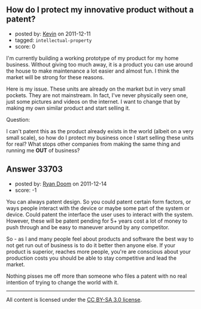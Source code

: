 ## How do I protect my innovative product without a patent?

- posted by: [Kevin](https://stackexchange.com/users/-1/14973-kevin) on 2011-12-11
- tagged: `intellectual-property`
- score: 0

I'm currently building a working prototype of my product for my home business.  Without giving too much away, it is a product you can use around the house to make maintenance a lot easier and almost fun.  I think the market will be strong for these reasons.

Here is my issue.  These units are already on the market but in very small pockets.  They are not mainstream.  In fact, I've never physically seen one, just some pictures and videos on the internet.  I want to change that by making my own similar product and start selling it.

Question:

I can't patent this as the product already exists in the world (albeit on a very small scale), so how do I protect my business once I start selling these units for real?  What stops other companies from making the same thing and running me **OUT** of business?


## Answer 33703

- posted by: [Ryan Doom](https://stackexchange.com/users/-1/5655-ryan-doom) on 2011-12-14
- score: -1

You can always patent design.  So you could patent certain form factors, or ways people interact with the device or maybe some part of the system or device.  Could patent the interface the user uses to interact with the system. However, these will be patent pending for 5+ years cost a lot of money to push through and be easy to maneuver around by any competitor.

So - as I and many people feel about products and software the best way to not get run out of business is to do it better then anyone else.  If your product is superior, reaches more people, you're are conscious about your production costs you should be able to stay competitive and lead the market.

Nothing pisses me off more than someone who files a patent with no real intention of trying to change the world with it. 



---

All content is licensed under the [CC BY-SA 3.0 license](https://creativecommons.org/licenses/by-sa/3.0/).
